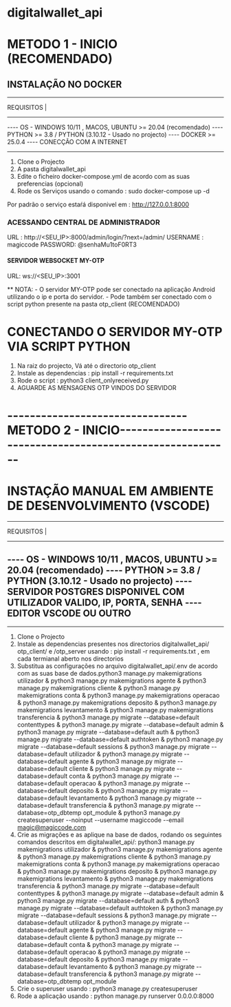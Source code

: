 # digitalwallet_api
# METODO 1 - INICIO (RECOMENDADO)
## INSTALAÇÃO NO DOCKER 
***********
REQUISITOS |
************
---- OS - WINDOWS 10/11 , MACOS, UBUNTU >= 20.04  (recomendado)
---- PYTHON >= 3.8 / PYTHON (3.10.12 -  Usado no projecto)
---- DOCKER >= 25.0.4
---- CONECÇÃO COM A INTERNET
************
1. Clone o Projecto
2. A pasta digitalwallet_api
3. Edite o ficheiro docker-compose.yml de acordo com as suas preferencias (opcional)
4. Rode os Serviços usando o comando : sudo docker-compose up -d

 Por padrão o serviço estaŕá disponivel em : http://127.0.0.1:8000

 ### ACESSANDO CENTRAL DE ADMINISTRADOR
 URL : http://<SEU_IP>:8000/admin/login/?next=/admin/
 USERNAME : magiccode
 PASSWORD: @senhaMu1toF0RT3

 #### SERVIDOR WEBSOCKET MY-OTP
 URL: ws://<SEU_IP>:3001

 ** NOTA: 
    - O servidor MY-OTP pode ser conectado na aplicação Android utilizando o ip e porta do servidor.
    - Pode também ser conectado com o script python presente na pasta otp_client (RECOMENDADO)

 # CONECTANDO O SERVIDOR MY-OTP VIA SCRIPT PYTHON
 1. Na raiz do projecto, Vá até o directorio otp_client
 2. Instale as dependencias : pip install -r requirements.txt
 3. Rode o script : python3 client_onlyreceived.py
 4. AGUARDE AS MENSAGENS OTP VINDOS DO SERVIDOR

 # --------------------------------METODO 2 - INICIO----------------------------------------------------------
 # INSTAÇÃO MANUAL EM AMBIENTE DE DESENVOLVIMENTO (VSCODE)
 ***********
 REQUISITOS |
 ************
 ---- OS - WINDOWS 10/11 , MACOS, UBUNTU >= 20.04  (recomendado)
 ---- PYTHON >= 3.8 / PYTHON (3.10.12 -  Usado no projecto)
 ---- SERVIDOR POSTGRES DISPONIVEL COM UTILIZADOR VALIDO, IP, PORTA, SENHA
 ---- EDITOR VSCODE OU OUTRO
 ---- 
 ************
 
 1. Clone o Projecto
 2. Instale as dependencias presentes nos directorios digitalwallet_api/ otp_client/ e /otp_server usando : pip install -r requirements.txt , em cada termianal aberto nos directorios
 3. Substitua as configurações no arquivo digitalwallet_api/.env de acordo com as suas base de dados.python3 manage.py makemigrations utilizador &
              python3 manage.py makemigrations agente &
              python3 manage.py makemigrations cliente &
              python3 manage.py makemigrations conta &
              python3 manage.py makemigrations operacao &
              python3 manage.py makemigrations deposito &
              python3 manage.py makemigrations levantamento &
              python3 manage.py makemigrations transferencia &
              python3 manage.py migrate --database=default contenttypes &
              python3 manage.py migrate --database=default admin &
              python3 manage.py migrate --database=default auth &
              python3 manage.py migrate --database=default authtoken &
              python3 manage.py migrate --database=default sessions &
              python3 manage.py migrate --database=default utilizador &
              python3 manage.py migrate --database=default agente &
              python3 manage.py migrate --database=default cliente &
              python3 manage.py migrate --database=default conta &
              python3 manage.py migrate --database=default operacao &
              python3 manage.py migrate --database=default deposito &
              python3 manage.py migrate --database=default levantamento &
              python3 manage.py migrate --database=default transferencia &
              python3 manage.py migrate --database=otp_dbtemp opt_module &
              python3 manage.py createsuperuser --noinput --username magiccode --email magic@magiccode.com
 4. Crie as migrações e as aplique na base de dados, rodando os seguintes comandos descritos  em digitalwallet_api/:
              python3 manage.py makemigrations utilizador &
              python3 manage.py makemigrations agente &
              python3 manage.py makemigrations cliente &
              python3 manage.py makemigrations conta &
              python3 manage.py makemigrations operacao &
              python3 manage.py makemigrations deposito &
              python3 manage.py makemigrations levantamento &
              python3 manage.py makemigrations transferencia &
              python3 manage.py migrate --database=default contenttypes &
              python3 manage.py migrate --database=default admin &
              python3 manage.py migrate --database=default auth &
              python3 manage.py migrate --database=default authtoken &
              python3 manage.py migrate --database=default sessions &
              python3 manage.py migrate --database=default utilizador &
              python3 manage.py migrate --database=default agente &
              python3 manage.py migrate --database=default cliente &
              python3 manage.py migrate --database=default conta &
              python3 manage.py migrate --database=default operacao &
              python3 manage.py migrate --database=default deposito &
              python3 manage.py migrate --database=default levantamento &
              python3 manage.py migrate --database=default transferencia &
              python3 manage.py migrate --database=otp_dbtemp opt_module
 6. Crie o superuser usando : python3 manage.py createsuperuser
 7. Rode a aplicação usando : python manage.py runserver 0.0.0.0:8000
 


 
